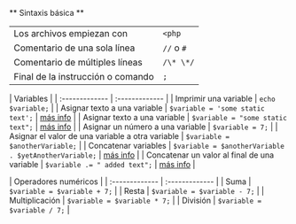 ** Sintaxis básica **
<table>
<tr><td>Los archivos empiezan con</td>
<td><code>&lt;php</code></td></tr>

<tr><td>Comentario de una sola línea</td>
<td><code>//</code> o <code>#</code></td></tr>

<tr><td>Comentario de múltiples líneas</td>
<td><code>/\* \*/</code></td></tr>

<tr><td>Final de la instrucción o comando</td>
<td><code>;</code></td></tr>
</table>

| Variables     |
| :------------- | :------------- |
| Imprimir una variable       | `echo $variable;`       |
| Asignar texto a una variable       | `$variable = 'some static text';`       | [más info](http://www.php.net/manual/es/language.types.string.php#language.types.string.syntax.single) |
| Asignar texto a una variable       | `$variable = "some static text";`       | [más info](http://www.php.net/manual/es/language.types.string.php#language.types.string.syntax.double) |
| Asignar un número a una variable       | `$variable = 7;`       |
| Asignar el valor de una variable a otra variable       | `$variable = $anotherVariable;`       |
| Concatenar variables       | `$variable = $anotherVariable . $yetAnotherVariable;`       | [más info](http://php.net/manual/es/language.operators.string.php) |
| Concatenar un valor al final de una variable       | `$variable .= " added text";`       | [más info](http://php.net/manual/es/language.operators.string.php) |

| Operadores numéricos     |
| :------------- | :------------- |
| Suma       | `$variable = $variable + 7;`       |
| Resta       | `$variable = $variable - 7;`       |
| Multiplicación       | `$variable = $variable * 7;`       |
| División       | `$variable = $variable / 7;`       |
